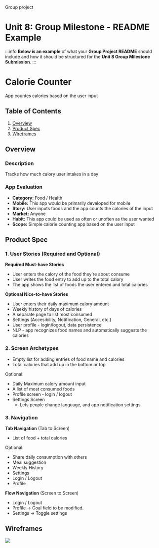Group project

Unit 8: Group Milestone - README Example
===

:::info
**Below is an example** of what your **Group Project README** should include and how it should be structured for the **Unit 8 Group Milestone Submission**.
:::

# Calorie Counter
App countes calories based on the user input

## Table of Contents
1. [Overview](#Overview)
1. [Product Spec](#Product-Spec)
1. [Wireframes](#Wireframes)

## Overview
### Description
Tracks how much calory user intakes in a day

### App Evaluation
- **Category:** Food / Health
- **Mobile:** This app would be primarily developed for mobile 
- **Story:** User inputs foods and the app counts the calories of the input
- **Market:** Anyone
- **Habit:** This app could be used as often or unoften as the user wanted
- **Scope:** Simple calorie counting app based on the user input

## Product Spec
### 1. User Stories (Required and Optional)

**Required Must-have Stories**

* User enters the calory of the food they're about consume
* User writes the food entry to add up to the total calory
* The app shows the list of foods the user entered and total calories

**Optional Nice-to-have Stories**

* User enters their daily maximum calory amount
* Weekly history of days of calories
* A separate page to list most consumed
* Settings (Accesibility, Notification, General, etc.)
* User profile - login/logout, data persistence
* NLP - app recognizes food names and automatically suggests the calories

### 2. Screen Archetypes

* Empty list for adding entries of food name and calories 
* Total calories that add up in the bottom or top

Optional:

* Daily Maximum calory amount input 
* A list of most consumed foods
* Profile screen - login / logout 
* Settings Screen
   * Lets people change language, and app notification settings.

### 3. Navigation

**Tab Navigation** (Tab to Screen)

* List of food + total calories


Optional:
* Share daily consumption with others
* Meal suggestion
* Weekly History
* Settings
* Login / Logout
* Profile

**Flow Navigation** (Screen to Screen)
* Login / Logout
* Profile -> Goal field to be modified. 
* Settings -> Toggle settings

## Wireframes
<img src="https://imgur.com/a/rO2OBzO"><br>
